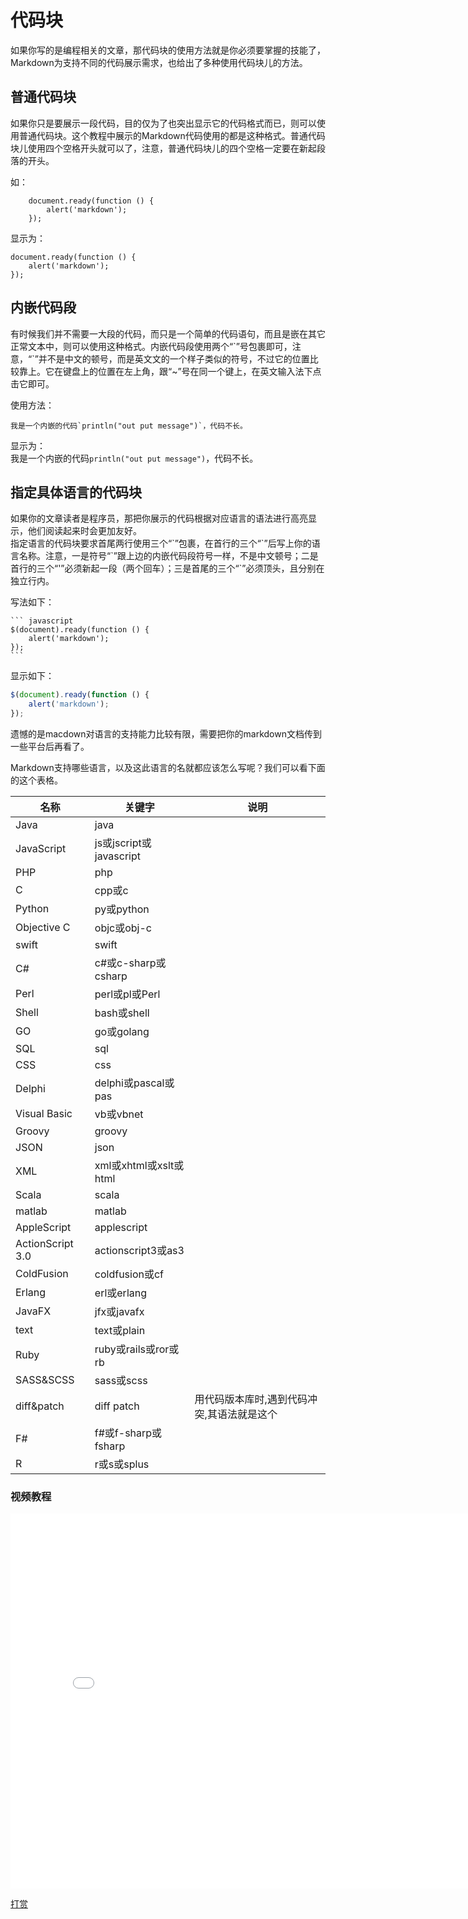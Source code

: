 # 代码块
如果你写的是编程相关的文章，那代码块的使用方法就是你必须要掌握的技能了，Markdown为支持不同的代码展示需求，也给出了多种使用代码块儿的方法。

## 普通代码块
如果你只是要展示一段代码，目的仅为了也突出显示它的代码格式而已，则可以使用普通代码块。这个教程中展示的Markdown代码使用的都是这种格式。普通代码块儿使用四个空格开头就可以了，注意，普通代码块儿的四个空格一定要在新起段落的开头。

如：

        document.ready(function () {
            alert('markdown');
        });
        
显示为：

    document.ready(function () {
        alert('markdown');
    });
    
## 内嵌代码段
有时候我们并不需要一大段的代码，而只是一个简单的代码语句，而且是嵌在其它正常文本中，则可以使用这种格式。内嵌代码段使用两个“\`”号包裹即可，注意，“\`”并不是中文的顿号，而是英文文的一个样子类似的符号，不过它的位置比较靠上。它在键盘上的位置在左上角，跟“\~”号在同一个键上，在英文输入法下点击它即可。

使用方法：

    我是一个内嵌的代码`println("out put message")`，代码不长。

显示为：  
我是一个内嵌的代码`println("out put message")`，代码不长。

## 指定具体语言的代码块
如果你的文章读者是程序员，那把你展示的代码根据对应语言的语法进行高亮显示，他们阅读起来时会更加友好。  
指定语言的代码块要求首尾两行使用三个“\`”包裹，在首行的三个“\`”后写上你的语言名称。注意，一是符号“\`”跟上边的内嵌代码段符号一样，不是中文顿号；二是首行的三个“\'”必须新起一段（两个回车）；三是首尾的三个“\`”必须顶头，且分别在独立行内。

写法如下：

    ``` javascript
    $(document).ready(function () {
        alert('markdown');
    });
    ```
显示如下：

``` javascript
$(document).ready(function () {
    alert('markdown');
});
```

遗憾的是macdown对语言的支持能力比较有限，需要把你的markdown文档传到一些平台后再看了。

Markdown支持哪些语言，以及这此语言的名就都应该怎么写呢？我们可以看下面的这个表格。

| 名称 | 关键字 | 说明 |
| --- | --- | --- |
| Java | java | |
| JavaScript | js或jscript或javascript |  |
| PHP | php | |
| C | cpp或c | |
| Python | py或python | |
| Objective C | objc或obj-c | |
| swift | swift | |
| C# | c#或c-sharp或csharp | |
| Perl | perl或pl或Perl | |
| Shell | bash或shell | |
| GO | go或golang | |
| SQL | sql | |
| CSS | css | |
| Delphi | delphi或pascal或pas | |
| Visual Basic | vb或vbnet | |
| Groovy | groovy | |
| JSON | json | |
| XML | xml或xhtml或xslt或html | |
| Scala | scala | |
| matlab | matlab | |
| AppleScript | applescript | |
| ActionScript 3.0 | actionscript3或as3 | |
| ColdFusion | coldfusion或cf | |
| Erlang | erl或erlang | |
| JavaFX | jfx或javafx | |
| text | text或plain | |
| Ruby | ruby或rails或ror或rb | |
| SASS&SCSS | sass或scss | |
| diff&patch | diff patch | 用代码版本库时,遇到代码冲突,其语法就是这个 |
| F# | f#或f-sharp或fsharp | |
| R | r或s或splus | &nbsp; |


### 视频教程
<iframe src="//player.bilibili.com/player.html?aid=499405385&bvid=BV1rK411N78Z&cid=231126240&page=1" scrolling="no" border="0" frameborder="no" framespacing="0" allowfullscreen="true" width="800" height="600"> </iframe>

[打赏](../include/donate.md ':include')